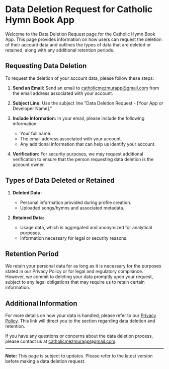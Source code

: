 # Data Deletion Request for Catholic Hymn Book App

Welcome to the Data Deletion Request page for the Catholic Hymn Book App. This page provides information on how users can request the deletion of their account data and outlines the types of data that are deleted or retained, along with any additional retention periods.

## Requesting Data Deletion

To request the deletion of your account data, please follow these steps:

1. **Send an Email:** Send an email to [catholicmezmurapp@gmail.com](mailto:catholicmezmurapp@gmail.com) from the email address associated with your account.

2. **Subject Line:** Use the subject line "Data Deletion Request - [Your App or Developer Name]."

3. **Include Information:** In your email, please include the following information:

   - Your full name.
   - The email address associated with your account.
   - Any additional information that can help us identify your account.

4. **Verification:** For security purposes, we may request additional verification to ensure that the person requesting data deletion is the account owner.

## Types of Data Deleted or Retained

1. **Deleted Data:**

   - Personal information provided during profile creation.
   - Uploaded songs/hymns and associated metadata.

2. **Retained Data:**
   - Usage data, which is aggregated and anonymized for analytical purposes.
   - Information necessary for legal or security reasons.

## Retention Period

We retain your personal data for as long as it is necessary for the purposes stated in our Privacy Policy or for legal and regulatory compliance. However, we commit to deleting your data promptly upon your request, subject to any legal obligations that may require us to retain certain information.

## Additional Information

For more details on how your data is handled, please refer to our [Privacy Policy](link-to-privacy-policy). This link will direct you to the section regarding data deletion and retention.

If you have any questions or concerns about the data deletion process, please contact us at [catholicmezmurapp@gmail.com](mailto:catholicmezmurapp@gmail.com).

---

**Note:** This page is subject to updates. Please refer to the latest version before making a data deletion request.

